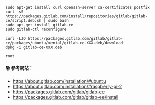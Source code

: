
```
sudo apt-get install curl openssh-server ca-certificates postfix
curl -sS https://packages.gitlab.com/install/repositories/gitlab/gitlab-ce/script.deb.sh | sudo bash
sudo apt-get install gitlab-ce
sudo gitlab-ctl reconfigure
```

```
curl -LJO https://packages.gitlab.com/gitlab/gitlab-ce/packages/ubuntu/xenial/gitlab-ce-XXX.deb/download
dpkg -i gitlab-ce-XXX.deb
```

`root`

#### :books: 參考網站：
- https://about.gitlab.com/installation/#ubuntu
- https://about.gitlab.com/installation/#raspberry-pi-2
- https://packages.gitlab.com/gitlab/gitlab-ee
- https://packages.gitlab.com/gitlab/gitlab-ee/install

